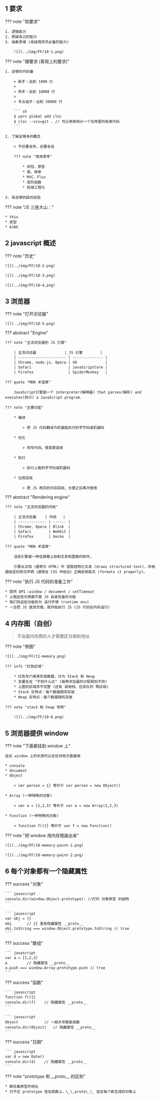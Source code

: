 
## 1 要求

??? note "软要求"
  
    1. 逻辑能力
    2. 质疑自己的能力
    3. 抽象思维 (高级程序员必备的能力)

        ![](../img/FF/10-1.png)

??? note "硬要求 (客观上的要求)"

    1. 足够的代码量
   
        > 新手：达到 1000 行
        >
        > 熟手：达到 10000 行
        >
        > 专业选手：达到 50000 行

        ``` sh
        $ yarn global add cloc
        $ cloc --vcs=git . // 可以用来统计一个仓库里的有效代码
        ```

    2. 了解足够多的概念

        > 不仅要会写，还要会说

        ??? note "常用常考"

            * 闭包、原型
            * 类、继承
            * MVC、Flux
            * 高阶函数
            * 前端工程化 

    3. 有足够的踩坑经验

??? note "JS 三座大山："

    * this
    * 原型
    * AJAX

## 2 javascript 概述

??? note "历史"

    ![](../img/FF/10-2.png)

    ![](../img/FF/10-3.png)

    ![](../img/FF/10-4.png)

## 3 浏览器 

??? note "打开浏览器"

    ![](../img/FF/10-5.png)

??? abstract "Engine"

    ??? note "主流浏览器的 JS 引擎"

        | 主流浏览器             | JS 引擎        |
        | ---------------------- | -------------- |
        | Chrome, node.js, Opera | V8             |
        | Safari                 | JavaScriptCore |
        | Firefox                | SpiderMonkey   |

    ??? quote "MDN 术语表"

        JavaScript引擎是一个 interpreter(解释器) that parses(解析) and executes(执行) a JavaScript program.

    ??? note "主要功能"
    
        * 编译

            > 把 JS 代码翻译为机器能执行的字节码或机器码

        * 优化

            > 改写代码，使其更高效

        * 执行

            > 执行上面的字节码或机器码

        * 垃圾回收

            > 把 JS 用完的内存回收，方便之后再次使用


??? abstract "Rendering engine"

    ??? note "主流浏览器的内核"

        | 主流浏览器    | 内核   |
        | ------------- | ------ |
        | Chrome, Opera | Blink  |
        | Safari        | WebKit |
        | Firefox       | Gecko  |

    ??? quote "MDN 术语表"

        渲染引擎是一种在屏幕上绘制文本和图像的软件。
    
        引擎从文档（通常为 HTML）中 提取结构化文本 (draws structured text)，并根据给定的样式声明（通常在 CSS 中给出）正确安排版式 (formats it properly)。
    
    
??? note "执行 JS 代码的准备工作"

    * 提供 API：window / document / setTimeout
    * 上面这些东西都不是 JS 自身具备的功能
    * 我们将这些功能称为 运行环境 (runtime env)
    * 一旦把 JS 放进页面，就开始执行 JS (JS 代码在内存运行)

## 4 内存图（自创）

> 不会画内存图的人才需要区分值和地址

??? note "例图"

    ![](../img/FF/11-memory.png)

    ??? info "红色区域"

        * 红色专门用来存放数据，分为 Stack 和 Heap
        * 变量名在 "不知什么区" (每种浏览器的分配规则不同)
        * 上图的区域并不完整 (还有 调用栈、任务队列 等区域)
        * Stack 区特点：每个数据顺序存放
        * Heap 区特点：每个数据随机存放

    ??? note "stack 和 heap 举例"

        ![](../img/FF/10-6.png)

## 5 浏览器提供 window

??? note "下面都挂到 window 上"

    挂在 window 上的东西可以在任何地方直接用

    * console
    * document
    * Object
    
        > var person = {} 等价于 var person = new Object()
    
    * Array (一种特殊的对象)
    
        > var a = [1,2,3] 等价于 var a = new Array(1,2,3)
    
    * Function (一种特殊的对象)
    
        > function f(){} 等价于 var f = new Function()

??? note "把 window 用内存图画出来"

    ![](../img/FF/10-memory-paint-1.png)

    ![](../img/FF/10-memory-paint-2.png)

## 6 每个对象都有一个隐藏属性

??? success "对象"

    ``` javascript
    console.dir(window.Object.prototype): //打印 对象原型 的结构
    ```

    ``` javascript
    var obj = {}
    obj       // {} 里有隐藏属性 __proto__
    obj.toString === window.Object.prototype.toString // true
    ```

??? success "数组"

    ``` javascript
    var a = [1,2,3]
    a         // 隐藏属性 __proto__
    a.push === window.Array.prototype.push // true
    ```

??? success "函数"

    ``` javascript
    function f(){}
    console.dir(f)    // 隐藏属性 __proto__
    ```

    ``` javascript
    Object            // 一般大写都是函数
    console.dir(Object)   // 隐藏属性 __proto__
    ```

??? success "日期"

    ``` javascript
    var d = new Date()
    console.dir(d)    // 隐藏属性 __proto__
    ```

??? note "prototype 和 \_\_proto\_\_ 的区别"

    * 都存着原型的地址
    * 只不过 prototype 挂在函数上，\_\_proto\_\_ 挂在每个新生成的对象上 








